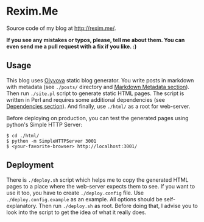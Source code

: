 # Rexim.Me #

Source code of my blog at <http://rexim.me/>.

**If you see any mistakes or typos, please, tell me about them. You
  can even send me a pull request with a fix if you like. :)**

## Usage ##

This blog uses [Olyvova](https://github.com/rexim/Olyvova) static blog
generator. You write posts in markdown with metadata (see `./posts/`
directory and
[Markdown Metadata section](https://github.com/rexim/Olyvova/blob/c173e4e1fc6280cb58adcce6e6f5739f1d7d586d/README.md#markdown-metadata)). Then
run `./site.pl` script to generate static HTML pages. The script is
written in Perl and requires some additional dependencies (see
[Dependencies section](https://github.com/rexim/Olyvova/blob/c173e4e1fc6280cb58adcce6e6f5739f1d7d586d/README.md#dependencies)). And
finally, use `./html/` as a root for web-server.

Before deploying on production, you can test the generated pages using
python's Simple HTTP Server:

    $ cd ./html/
    $ python -m SimpleHTTPServer 3001
    $ <your-favorite-browser> http://localhost:3001/

## Deployment ##

There is `./deploy.sh` script which helps me to copy the generated
HTML pages to a place where the web-server expects them to see. If you
want to use it too, you have to create `./deploy.config` file. Use
`./deploy.config.example` as an example. All options should be
self-explanatory. Then run `./deploy.sh` as root. Before doing that, I
advise you to look into the script to get the idea of what it really
does.
